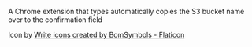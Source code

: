 A Chrome extension that types automatically copies the S3 bucket name over to the confirmation field

Icon by <a href="https://www.flaticon.com/free-icons/write" title="write icons">Write icons created by BomSymbols - Flaticon</a>
